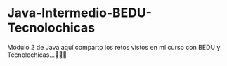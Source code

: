 # Java-Intermedio-BEDU-Tecnolochicas
Módulo 2 de Java aquí comparto los retos vistos en mi curso con BEDU y Tecnolochicas...👩🏻‍💻
